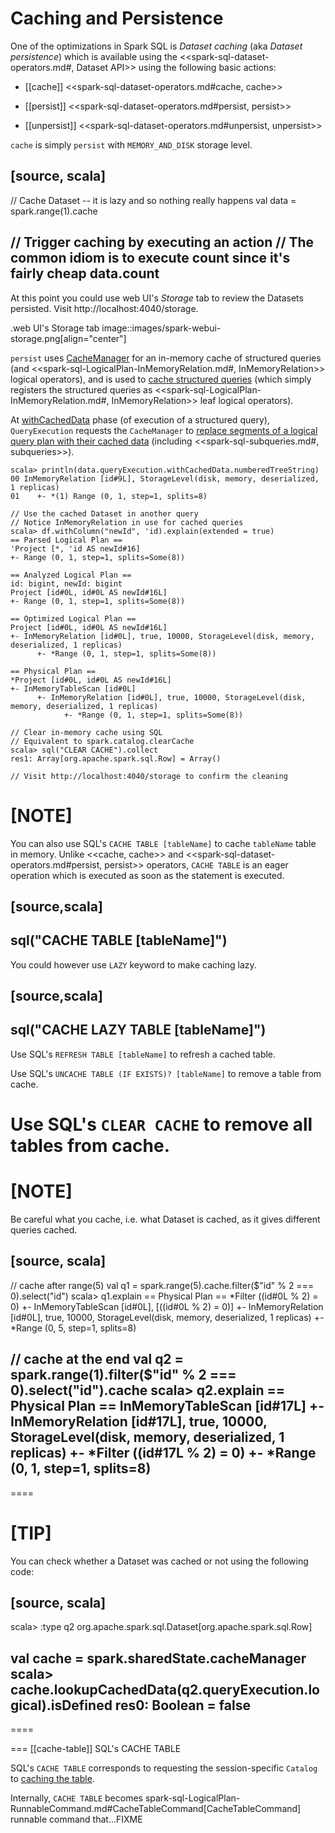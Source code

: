 # Caching and Persistence

One of the optimizations in Spark SQL is *Dataset caching* (aka *Dataset persistence*) which is available using the <<spark-sql-dataset-operators.md#, Dataset API>> using the following basic actions:

* [[cache]] <<spark-sql-dataset-operators.md#cache, cache>>

* [[persist]] <<spark-sql-dataset-operators.md#persist, persist>>

* [[unpersist]] <<spark-sql-dataset-operators.md#unpersist, unpersist>>

`cache` is simply `persist` with `MEMORY_AND_DISK` storage level.

[source, scala]
----
// Cache Dataset -- it is lazy and so nothing really happens
val data = spark.range(1).cache

// Trigger caching by executing an action
// The common idiom is to execute count since it's fairly cheap
data.count
----

At this point you could use web UI's *Storage* tab to review the Datasets persisted. Visit http://localhost:4040/storage.

.web UI's Storage tab
image::images/spark-webui-storage.png[align="center"]

`persist` uses [CacheManager](CacheManager.md) for an in-memory cache of structured queries (and <<spark-sql-LogicalPlan-InMemoryRelation.md#, InMemoryRelation>> logical operators), and is used to [cache structured queries](CacheManager.md#cacheQuery) (which simply registers the structured queries as <<spark-sql-LogicalPlan-InMemoryRelation.md#, InMemoryRelation>> leaf logical operators).

At [withCachedData](QueryExecution.md#withCachedData) phase (of execution of a structured query), `QueryExecution` requests the `CacheManager` to [replace segments of a logical query plan with their cached data](CacheManager.md#useCachedData) (including <<spark-sql-subqueries.md#, subqueries>>).

```text
scala> println(data.queryExecution.withCachedData.numberedTreeString)
00 InMemoryRelation [id#9L], StorageLevel(disk, memory, deserialized, 1 replicas)
01    +- *(1) Range (0, 1, step=1, splits=8)
```

```text
// Use the cached Dataset in another query
// Notice InMemoryRelation in use for cached queries
scala> df.withColumn("newId", 'id).explain(extended = true)
== Parsed Logical Plan ==
'Project [*, 'id AS newId#16]
+- Range (0, 1, step=1, splits=Some(8))

== Analyzed Logical Plan ==
id: bigint, newId: bigint
Project [id#0L, id#0L AS newId#16L]
+- Range (0, 1, step=1, splits=Some(8))

== Optimized Logical Plan ==
Project [id#0L, id#0L AS newId#16L]
+- InMemoryRelation [id#0L], true, 10000, StorageLevel(disk, memory, deserialized, 1 replicas)
      +- *Range (0, 1, step=1, splits=Some(8))

== Physical Plan ==
*Project [id#0L, id#0L AS newId#16L]
+- InMemoryTableScan [id#0L]
      +- InMemoryRelation [id#0L], true, 10000, StorageLevel(disk, memory, deserialized, 1 replicas)
            +- *Range (0, 1, step=1, splits=Some(8))

// Clear in-memory cache using SQL
// Equivalent to spark.catalog.clearCache
scala> sql("CLEAR CACHE").collect
res1: Array[org.apache.spark.sql.Row] = Array()

// Visit http://localhost:4040/storage to confirm the cleaning
```

[NOTE]
====
You can also use SQL's `CACHE TABLE [tableName]` to cache `tableName` table in memory. Unlike <<cache, cache>> and <<spark-sql-dataset-operators.md#persist, persist>> operators, `CACHE TABLE` is an eager operation which is executed as soon as the statement is executed.

[source,scala]
----
sql("CACHE TABLE [tableName]")
----

You could however use `LAZY` keyword to make caching lazy.

[source,scala]
----
sql("CACHE LAZY TABLE [tableName]")
----

Use SQL's `REFRESH TABLE [tableName]` to refresh a cached table.

Use SQL's `UNCACHE TABLE (IF EXISTS)? [tableName]` to remove a table from cache.

Use SQL's `CLEAR CACHE` to remove all tables from cache.
====

[NOTE]
====
Be careful what you cache, i.e. what Dataset is cached, as it gives different queries cached.

[source, scala]
----
// cache after range(5)
val q1 = spark.range(5).cache.filter($"id" % 2 === 0).select("id")
scala> q1.explain
== Physical Plan ==
*Filter ((id#0L % 2) = 0)
+- InMemoryTableScan [id#0L], [((id#0L % 2) = 0)]
      +- InMemoryRelation [id#0L], true, 10000, StorageLevel(disk, memory, deserialized, 1 replicas)
            +- *Range (0, 5, step=1, splits=8)

// cache at the end
val q2 = spark.range(1).filter($"id" % 2 === 0).select("id").cache
scala> q2.explain
== Physical Plan ==
InMemoryTableScan [id#17L]
   +- InMemoryRelation [id#17L], true, 10000, StorageLevel(disk, memory, deserialized, 1 replicas)
         +- *Filter ((id#17L % 2) = 0)
            +- *Range (0, 1, step=1, splits=8)
----
====

[TIP]
====
You can check whether a Dataset was cached or not using the following code:

[source, scala]
----
scala> :type q2
org.apache.spark.sql.Dataset[org.apache.spark.sql.Row]

val cache = spark.sharedState.cacheManager
scala> cache.lookupCachedData(q2.queryExecution.logical).isDefined
res0: Boolean = false
----
====

=== [[cache-table]] SQL's CACHE TABLE

SQL's `CACHE TABLE` corresponds to requesting the session-specific `Catalog` to [caching the table](Catalog.md#cacheTable).

Internally, `CACHE TABLE` becomes spark-sql-LogicalPlan-RunnableCommand.md#CacheTableCommand[CacheTableCommand] runnable command that...FIXME
